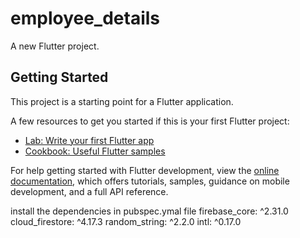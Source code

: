 # employee_details

A new Flutter project.

## Getting Started

This project is a starting point for a Flutter application.

A few resources to get you started if this is your first Flutter project:

- [Lab: Write your first Flutter app](https://docs.flutter.dev/get-started/codelab)
- [Cookbook: Useful Flutter samples](https://docs.flutter.dev/cookbook)

For help getting started with Flutter development, view the
[online documentation](https://docs.flutter.dev/), which offers tutorials,
samples, guidance on mobile development, and a full API reference.


install the dependencies in pubspec.ymal file
firebase_core: ^2.31.0
  cloud_firestore: ^4.17.3
  random_string: ^2.2.0
  intl: ^0.17.0 
